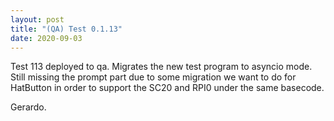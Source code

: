 ```yaml
---
layout: post
title: "(QA) Test 0.1.13"
date: 2020-09-03
---
```


Test 113 deployed to qa.
Migrates the new test program to asyncio mode. Still missing the prompt
part due to some migration we want to do for HatButton in order to support
the SC20 and RPI0 under the same basecode.

Gerardo.

